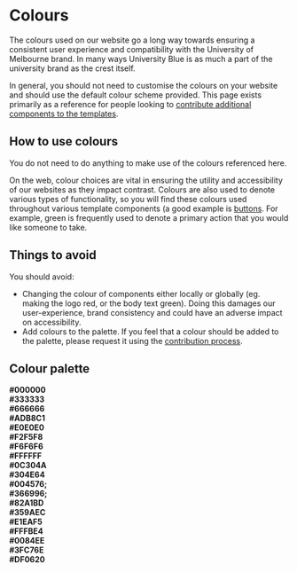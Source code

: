 # Colours

The colours used on our website go a long way towards ensuring a consistent user experience and compatibility with the University of Melbourne brand. In many ways University Blue is as much a part of the university brand as the crest itself.

In general, you should not need to customise the colours on your website and should use the default colour scheme provided. This page exists primarily as a reference for people looking to [contribute additional components to the templates](#).

## How to use colours

You do not need to do anything to make use of the colours referenced here.

On the web, colour choices are vital in ensuring the utility and accessibility of our websites as they impact contrast. Colours are also used to denote various types of functionality, so you will find these colours used throughout various template components (a good example is [buttons](buttons). For example, green is frequently used to denote a primary action that you would like someone to take.

## Things to avoid

You should avoid:

* Changing the colour of components either locally or globally (eg. making the logo red, or the body text green). Doing this damages our user-experience, brand consistency and could have an adverse impact on accessibility.
* Add colours to the palette. If you feel that a colour should be added to the palette, please request it using the [contribution process](#).

<section class="with-figure md-fix">
  <h2 id="palette">Colour palette</h2>
  <div><span class="circle black"></span><strong>#000000</strong></div>
  <div><span class="circle darkgray"></span><strong>#333333</strong></div>
  <div><span class="circle midgray"></span><strong>#666666</strong></div>
  <div><span class="circle gray"></span><strong>#ADB8C1</strong></div>
  <div><span class="circle lightergray"></span><strong>#E0E0E0</strong></div>
  <div><span class="circle paleblue"></span><strong>#F2F5F8</strong></div>
  <div><span class="circle lightgray"></span><strong>#F6F6F6</strong></div>
  <div><span class="circle white"></span><strong>#FFFFFF</strong></div>
  <div><span class="circle navy"></span><strong>#0C304A</strong></div>
  <div><span class="circle blue"></span><strong>#304E64</strong></div>
  <div><span class="circle darkblue"></span><strong>#004576;</strong></div>
  <div><span class="circle midblue"></span><strong>#366996;</strong></div>
  <div><span class="circle lightblue"></span><strong>#82A1BD</strong></div>
  <div><span class="circle lighterblue"></span><strong>#359AEC</strong></div>
  <div><span class="circle lightestblue"></span><strong>#E1EAF5</strong></div>
  <div><span class="circle paleyellow"></span><strong>#FFFBE4</strong></div>
  <div><span class="circle cyan"></span><strong>#0084EE</strong></div>
  <div><span class="circle green"></span><strong>#3FC76E</strong></div>
  <div><span class="circle cherry"></span><strong>#DF0620</strong></div>
</section>